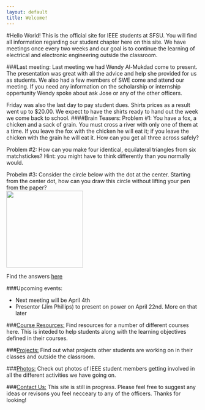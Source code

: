```yaml
---
layout: default
title: Welcome!
---
```

#Hello World!
This is the official site for IEEE students at SFSU. You will find all information regarding our student chapter here on this site. We have meetings once every two weeks and our goal is to continue the learning of electrical and electronic engineering outside the classroom.

###Last meeting:
Last meeting we had Wendy Al-Mukdad come to present. The presentation was great with all the advice and help she provided for us as students. We also had a few members of SWE come and attend our meeting. If you need any information on the scholarship or internship oppertunity Wendy spoke about ask Jose or any of the other officers. 

Friday was also the last day to pay student dues. Shirts prices as a result went up to $20.00. We expect to have the shirts ready to hand out the week we come back to school.
####Brain Teasers:
Problem #1:
You have a fox, a chicken and a sack of grain. You must cross a river with only one of them at a time. If you leave the fox with the chicken he will eat it; if you leave the chicken with the grain he will eat it. How can you get all three across safely?

Problem #2:
How can you make four identical, equilateral triangles from six matchstickes? Hint: you might have to think differently than you normally would.

Probelm #3:
Consider the circle below with the dot at the center. Starting from the center dot, how can you draw this circle without lifting your pen from the paper?  
<img src="../images/prob_3.png" width="200">

Find the answers <a href="./pages/ans.html">here</a>

###Upcoming events:
* Next meeting will be April 4th
* Presentor (Jim Phillips) to present on power on April 22nd. More on that later

###<a href="./pages/course_resource.html">Course Resources:</a>
Find resources for a number of different courses here. This is inteded to help students along with the learning objectives defined in their courses.

###<a href="./pages/projects.html">Projects:</a>
Find out what projects other students are working on in their classes and outside the classroom. 

###<a href="./pages/photos.html">Photos:</a>
Check out photos of IEEE student members getting involved in all the different activities we have going on. 

###<a href="./pages/contact.html">Contact Us:</a>
This site is still in progress. Please feel free to suggest any ideas or revisons you feel necceary to any of the officers. Thanks for looking!

